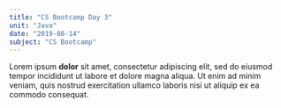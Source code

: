 ```yaml
---
title: "CS Bootcamp Day 3"
unit: "Java"
date: "2019-08-14"
subject: "CS Bootcamp"
---
```

Lorem ipsum **dolor** sit amet, consectetur adipiscing 
elit, sed do eiusmod tempor incididunt ut labore et 
dolore magna aliqua. Ut enim ad minim veniam, quis 
nostrud exercitation ullamco laboris nisi ut aliquip 
ex ea commodo consequat.